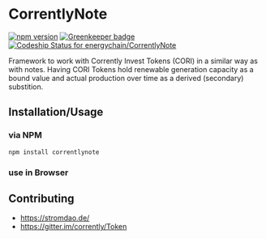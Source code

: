 # CorrentlyNote
[![npm version](https://badge.fury.io/js/correntlynote.svg)](https://badge.fury.io/js/correntlynote) [![Greenkeeper badge](https://badges.greenkeeper.io/energychain/CorrentlyNote.svg)](https://greenkeeper.io/)
[ ![Codeship Status for energychain/CorrentlyNote](https://app.codeship.com/projects/c8ff01f0-a59b-0136-c3e5-566495418824/status?branch=master)](https://app.codeship.com/projects/308079)

Framework to work with Corrently Invest Tokens (CORI) in a similar way as with notes. Having CORI Tokens hold renewable generation capacity as a bound value and actual production over time as a derived (secondary) substition.

## Installation/Usage
### via NPM
```
npm install correntlynote
```
### use in Browser


## Contributing
- https://stromdao.de/
- https://gitter.im/corrently/Token
